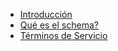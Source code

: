 * [Introducción](/es/ "All the docs in spanish")
* [Qué es el schema?](/es/about.md "Todo sobre bitcoin schema")
* [Términos de Servicio](terms_of_service.md "Términos de servicio para nuestro sitio")


